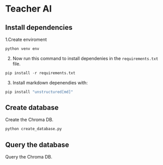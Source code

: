 # Teacher AI

## Install dependencies

1.Create enviroment

```python
python venv env
```

2. Now run this command to install dependenies in the `requirements.txt` file.

```python
pip install -r requirements.txt
```

3. Install markdown depenendies with:

```python
pip install "unstructured[md]"
```

## Create database

Create the Chroma DB.

```python
python create_database.py
```

## Query the database

Query the Chroma DB.
